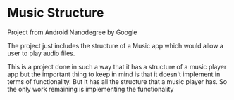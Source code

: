 # Music Structure
Project from Android Nanodegree by Google

The project just includes the structure of a Music app which would allow a user to play audio files.

This is a project done in such a way that it has a structure of a music player app but the important thing to keep in 
mind is that it doesn't implement in terms of functionality. 
But it has all the structure that a music player has. 
So the only work remaining is implementing the functionality

